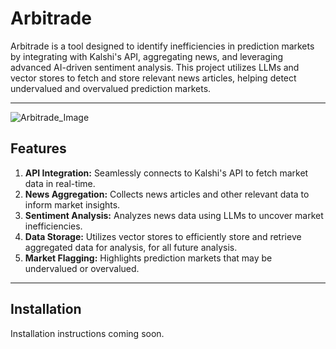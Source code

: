 # Arbitrade

Arbitrade is a tool designed to identify inefficiencies in prediction markets by integrating with Kalshi's API, aggregating news, and leveraging advanced AI-driven sentiment analysis. This project utilizes LLMs and vector stores to fetch and store relevant news articles, helping detect undervalued and overvalued prediction markets.

---

![Arbitrade_Image](https://haydenwhite.me/images/Projects/Arbitrade.png?url)

## Features

1. **API Integration:** Seamlessly connects to Kalshi's API to fetch market data in real-time.
2. **News Aggregation:** Collects news articles and other relevant data to inform market insights.
3. **Sentiment Analysis:** Analyzes news data using LLMs to uncover market inefficiencies.
4. **Data Storage:** Utilizes vector stores to efficiently store and retrieve aggregated data for analysis, for all future analysis.
5. **Market Flagging:** Highlights prediction markets that may be undervalued or overvalued.

---

## Installation

Installation instructions coming soon.
